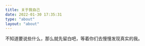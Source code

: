 ```yaml
---
title: 关于我自己
date: 2022-01-30 17:35:31
type: "about"
layout: "about"
---
```


不知道要说些什么，那么就先留白吧，等着你们去慢慢发现真实的我。